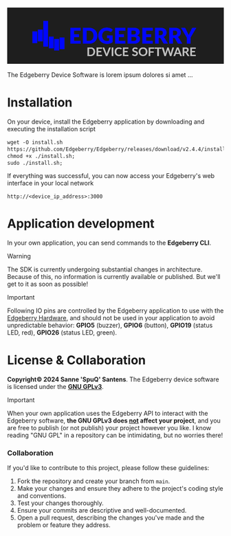 ![Edgeberry logo](assets/Edgeberry_banner.png)

The Edgeberry Device Software is lorem ipsum dolores si amet ...

# Installation
On your device, install the Edgeberry application by downloading and executing the installation script
```
wget -O install.sh https://github.com/Edgeberry/Edgeberry/releases/download/v2.4.4/install.sh;
chmod +x ./install.sh;
sudo ./install.sh;
```
If everything was successful, you can now access your Edgeberry's web interface in your local network
```
http://<device_ip_address>:3000
```

# Application development
In your own application, you can send commands to the **Edgeberry CLI**.

> [!WARNING]
> The SDK is currently undergoing substantial changes in architecture. Because of this, no information is currently available or published. But we'll get to it as soon as possible!

> [!IMPORTANT]  
> Following IO pins are controlled by the Edgeberry application to use with the [Edgeberry Hardware](https://github.com/SpuQ/EdgeBerry?tab=readme-ov-file#edgeberry-hardware), and should not be used in your application to avoid unpredictable behavior: **GPIO5** (buzzer), **GPIO6** (button), **GPIO19** (status LED, red), **GPIO26** (status LED, green).

# License & Collaboration
**Copyright© 2024 Sanne 'SpuQ' Santens**. The Edgeberry device software is licensed under the **[GNU GPLv3](LICENSE.txt)**.

>[!IMPORTANT]
>When your own application uses the Edgeberry API to interact with the Edgeberry software, **the GNU GPLv3 does <ins>not</ins> affect your project**, and you are free to publish (or not publish) your project however you like. I know reading "GNU GPL" in a repository can be intimidating, but no worries there!

### Collaboration

If you'd like to contribute to this project, please follow these guidelines:
1. Fork the repository and create your branch from `main`.
2. Make your changes and ensure they adhere to the project's coding style and conventions.
3. Test your changes thoroughly.
4. Ensure your commits are descriptive and well-documented.
5. Open a pull request, describing the changes you've made and the problem or feature they address.